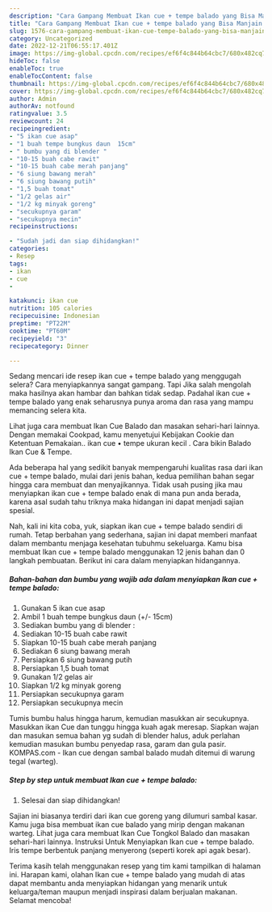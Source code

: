```yaml
---
description: "Cara Gampang Membuat Ikan cue + tempe balado yang Bisa Manjain Lidah, Buat Buka Puasa Bisa Manjain Lidah"
title: "Cara Gampang Membuat Ikan cue + tempe balado yang Bisa Manjain Lidah, Buat Buka Puasa Bisa Manjain Lidah"
slug: 1576-cara-gampang-membuat-ikan-cue-tempe-balado-yang-bisa-manjain-lidah-buat-buka-puasa-bisa-manjain-lidah
category: Uncategorized
date: 2022-12-21T06:55:17.401Z
image: https://img-global.cpcdn.com/recipes/ef6f4c844b64cbc7/680x482cq70/ikan-cue-tempe-balado-foto-resep-utama.jpg
hideToc: false
enableToc: true
enableTocContent: false
thumbnail: https://img-global.cpcdn.com/recipes/ef6f4c844b64cbc7/680x482cq70/ikan-cue-tempe-balado-foto-resep-utama.jpg
cover: https://img-global.cpcdn.com/recipes/ef6f4c844b64cbc7/680x482cq70/ikan-cue-tempe-balado-foto-resep-utama.jpg
author: Admin
authorAv: notfound
ratingvalue: 3.5
reviewcount: 24
recipeingredient:
- "5 ikan cue asap"
- "1 buah tempe bungkus daun  15cm"
- " bumbu yang di blender "
- "10-15 buah cabe rawit"
- "10-15 buah cabe merah panjang"
- "6 siung bawang merah"
- "6 siung bawang putih"
- "1,5 buah tomat"
- "1/2 gelas air"
- "1/2 kg minyak goreng"
- "secukupnya garam"
- "secukupnya mecin"
recipeinstructions:

- "Sudah jadi dan siap dihidangkan!"
categories:
- Resep
tags:
- ikan
- cue
- 

katakunci: ikan cue  
nutrition: 105 calories
recipecuisine: Indonesian
preptime: "PT22M"
cooktime: "PT60M"
recipeyield: "3"
recipecategory: Dinner

---
```



Sedang mencari ide resep ikan cue + tempe balado yang menggugah selera? Cara menyiapkannya sangat gampang. Tapi Jika salah mengolah maka hasilnya akan hambar dan bahkan tidak sedap. Padahal ikan cue + tempe balado yang enak seharusnya punya aroma dan rasa yang mampu memancing selera kita.


Lihat juga cara membuat Ikan Cue Balado dan masakan sehari-hari lainnya. Dengan memakai Cookpad, kamu menyetujui Kebijakan Cookie dan Ketentuan Pemakaian.. ikan cue • tempe ukuran kecil . Cara bikin Balado Ikan Cue &amp; Tempe.

Ada beberapa hal yang sedikit banyak mempengaruhi kualitas rasa dari ikan cue + tempe balado, mulai dari jenis bahan, kedua pemilihan bahan segar hingga cara membuat dan menyajikannya. Tidak usah pusing jika mau menyiapkan ikan cue + tempe balado enak di mana pun anda berada, karena asal sudah tahu triknya maka hidangan ini dapat menjadi sajian spesial.


Nah, kali ini kita coba, yuk, siapkan ikan cue + tempe balado sendiri di rumah. Tetap berbahan yang sederhana, sajian ini dapat memberi manfaat dalam membantu menjaga kesehatan tubuhmu sekeluarga. Kamu bisa membuat Ikan cue + tempe balado menggunakan 12 jenis bahan dan 0 langkah pembuatan. Berikut ini cara dalam menyiapkan hidangannya.

<!--inarticleads1-->

##### Bahan-bahan dan bumbu yang wajib ada dalam menyiapkan Ikan cue + tempe balado:

1. Gunakan 5 ikan cue asap
1. Ambil 1 buah tempe bungkus daun (+/- 15cm)
1. Sediakan  bumbu yang di blender :
1. Sediakan 10-15 buah cabe rawit
1. Siapkan 10-15 buah cabe merah panjang
1. Sediakan 6 siung bawang merah
1. Persiapkan 6 siung bawang putih
1. Persiapkan 1,5 buah tomat
1. Gunakan 1/2 gelas air
1. Siapkan 1/2 kg minyak goreng
1. Persiapkan secukupnya garam
1. Persiapkan secukupnya mecin


Tumis bumbu halus hingga harum, kemudian masukkan air secukupnya. Masukkan ikan Cue dan tunggu hingga kuah agak meresap. Siapkan wajan dan masukan semua bahan yg sudah di blender halus, aduk perlahan kemudian masukan bumbu penyedap rasa, garam dan gula pasir. KOMPAS.com - Ikan cue dengan sambal balado mudah ditemui di warung tegal (warteg). 

<!--inarticleads2-->

##### Step by step untuk membuat Ikan cue + tempe balado:


1. Selesai dan siap dihidangkan!

Sajian ini biasanya terdiri dari ikan cue goreng yang dilumuri sambal kasar. Kamu juga bisa membuat ikan cue balado yang mirip dengan makanan warteg. Lihat juga cara membuat Ikan Cue Tongkol Balado dan masakan sehari-hari lainnya. Instruksi Untuk Menyiapkan Ikan cue + tempe balado. Iris tempe berbentuk panjang menyerong (seperti korek api agak besar). 

Terima kasih telah menggunakan resep yang tim kami tampilkan di halaman ini. Harapan kami, olahan Ikan cue + tempe balado yang mudah di atas dapat membantu anda menyiapkan hidangan yang menarik untuk keluarga/teman maupun menjadi inspirasi dalam berjualan makanan. Selamat mencoba!

